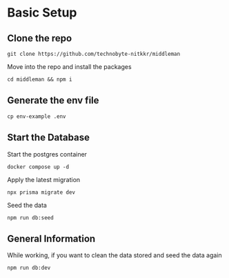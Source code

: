 # Basic Setup

## Clone the repo

```
git clone https://github.com/technobyte-nitkkr/middleman
```

Move into the repo and install the packages

```
cd middleman && npm i
```

## Generate the env file

```
cp env-example .env
```

## Start the Database

Start the postgres container

```
docker compose up -d
```

Apply the latest migration

```
npx prisma migrate dev
```

Seed the data

```
npm run db:seed
```

## General Information

While working, if you want to clean the data stored and seed the data again

```
npm run db:dev
```
